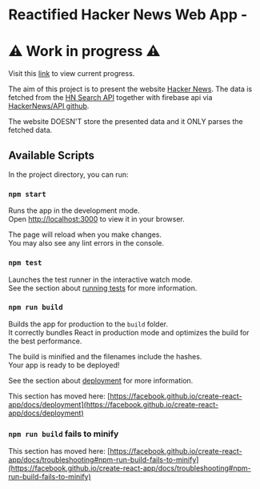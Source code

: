 # Reactified Hacker News Web App - 
# ⚠️ Work in progress ⚠️

Visit this [link](https://rhackernews2.azurewebsites.net/) to view current progress.

The aim of this project is to present the website [Hacker News](https://news.ycombinator.com/). The data is fetched from the [HN Search API](https://hn.algolia.com/api) together with firebase api via [HackerNews/API github](https://github.com/HackerNews/API?tab=readme-ov-file).

The website DOESN'T store the presented data and it ONLY parses the fetched data.


## Available Scripts

In the project directory, you can run:

### `npm start`

Runs the app in the development mode.\
Open [http://localhost:3000](http://localhost:3000) to view it in your browser.

The page will reload when you make changes.\
You may also see any lint errors in the console.

### `npm test`

Launches the test runner in the interactive watch mode.\
See the section about [running tests](https://facebook.github.io/create-react-app/docs/running-tests) for more information.

### `npm run build`

Builds the app for production to the `build` folder.\
It correctly bundles React in production mode and optimizes the build for the best performance.

The build is minified and the filenames include the hashes.\
Your app is ready to be deployed!

See the section about [deployment](https://facebook.github.io/create-react-app/docs/deployment) for more information.

This section has moved here: [https://facebook.github.io/create-react-app/docs/deployment](https://facebook.github.io/create-react-app/docs/deployment)

### `npm run build` fails to minify

This section has moved here: [https://facebook.github.io/create-react-app/docs/troubleshooting#npm-run-build-fails-to-minify](https://facebook.github.io/create-react-app/docs/troubleshooting#npm-run-build-fails-to-minify)
